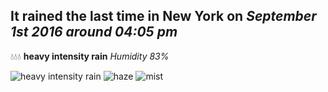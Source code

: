 ## It rained the last time in New York on *September 1st 2016 around 04:05 pm*
💧💧💧  **heavy intensity rain** *Humidity 83%*

![heavy intensity rain](http://openweathermap.org/img/w/10d.png) ![haze](http://openweathermap.org/img/w/50d.png) ![mist](http://openweathermap.org/img/w/50d.png)

